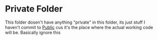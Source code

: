 # Private Folder
This folder dosen't have anything "private" in this folder, its just stuff I haven't commit to [Public](https://github.com/PrimeTDMomega/SecureLogin/tree/main/public) cus it's the place where the actual working code will be. Basically ignore this
